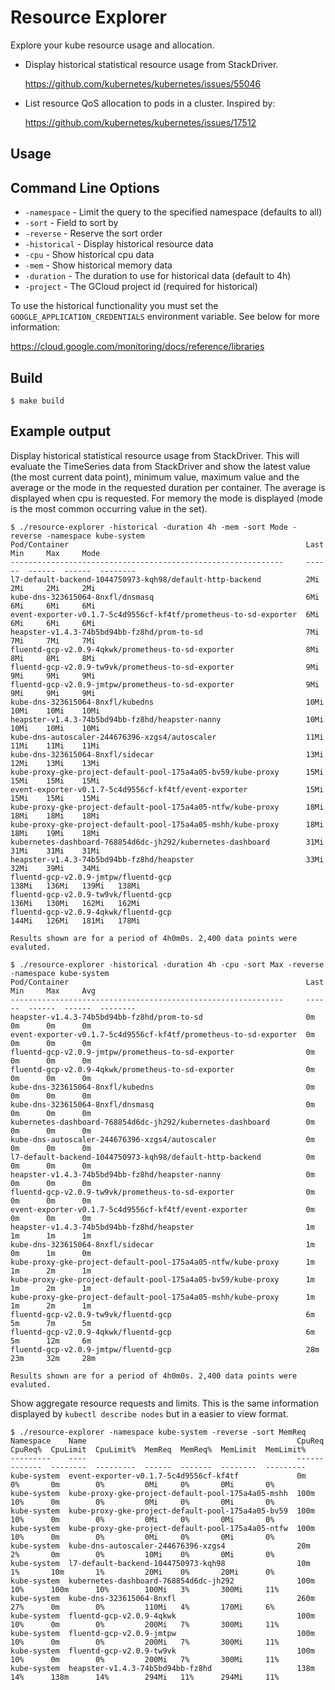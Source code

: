 Resource Explorer
================

Explore your kube resource usage and allocation.

* Display historical statistical resource usage from StackDriver.

  https://github.com/kubernetes/kubernetes/issues/55046

* List resource QoS allocation to pods in a cluster. Inspired by:

  https://github.com/kubernetes/kubernetes/issues/17512


## Usage

## Command Line Options                                                                                                
* `-namespace` - Limit the query to the specified namespace (defaults to all)
* `-sort` - Field to sort by
* `-reverse` - Reserve the sort order
* `-historical` - Display historical resource data
* `-cpu` - Show historical cpu data
* `-mem` - Show historical memory data
* `-duration` - The duration to use for historical data (default to 4h)
* `-project` - The GCloud project id (required for historical)

To use the historical functionality you must set the
`GOOGLE_APPLICATION_CREDENTIALS` environment variable. See below for more
information:

https://cloud.google.com/monitoring/docs/reference/libraries


## Build

```
$ make build
```

## Example output

Display historical statistical resource usage from StackDriver. This will
evaluate the TimeSeries data from StackDriver and show the latest value (the
most current data point), minimum value, maximum value and the average or the
mode in the requested duration per container. The average is displayed when
cpu is requested. For memory the mode is displayed (mode is the most common
occurring value in the set).

```
$ ./resource-explorer -historical -duration 4h -mem -sort Mode -reverse -namespace kube-system
Pod/Container                                                     Last    Min     Max     Mode
-------------------------------------------------------------     ------  ------  ------  --------
l7-default-backend-1044750973-kqh98/default-http-backend          2Mi     2Mi     2Mi     2Mi
kube-dns-323615064-8nxfl/dnsmasq                                  6Mi     6Mi     6Mi     6Mi
event-exporter-v0.1.7-5c4d9556cf-kf4tf/prometheus-to-sd-exporter  6Mi     6Mi     6Mi     6Mi
heapster-v1.4.3-74b5bd94bb-fz8hd/prom-to-sd                       7Mi     7Mi     7Mi     7Mi
fluentd-gcp-v2.0.9-4qkwk/prometheus-to-sd-exporter                8Mi     8Mi     8Mi     8Mi
fluentd-gcp-v2.0.9-tw9vk/prometheus-to-sd-exporter                9Mi     9Mi     9Mi     9Mi
fluentd-gcp-v2.0.9-jmtpw/prometheus-to-sd-exporter                9Mi     9Mi     9Mi     9Mi
kube-dns-323615064-8nxfl/kubedns                                  10Mi    10Mi    10Mi    10Mi
heapster-v1.4.3-74b5bd94bb-fz8hd/heapster-nanny                   10Mi    10Mi    10Mi    10Mi
kube-dns-autoscaler-244676396-xzgs4/autoscaler                    11Mi    11Mi    11Mi    11Mi
kube-dns-323615064-8nxfl/sidecar                                  13Mi    12Mi    13Mi    13Mi
kube-proxy-gke-project-default-pool-175a4a05-bv59/kube-proxy      15Mi    15Mi    15Mi    15Mi
event-exporter-v0.1.7-5c4d9556cf-kf4tf/event-exporter             15Mi    15Mi    15Mi    15Mi
kube-proxy-gke-project-default-pool-175a4a05-ntfw/kube-proxy      18Mi    18Mi    18Mi    18Mi
kube-proxy-gke-project-default-pool-175a4a05-mshh/kube-proxy      18Mi    18Mi    19Mi    18Mi
kubernetes-dashboard-768854d6dc-jh292/kubernetes-dashboard        31Mi    31Mi    31Mi    31Mi
heapster-v1.4.3-74b5bd94bb-fz8hd/heapster                         33Mi    32Mi    39Mi    34Mi
fluentd-gcp-v2.0.9-jmtpw/fluentd-gcp                              138Mi   136Mi   139Mi   138Mi
fluentd-gcp-v2.0.9-tw9vk/fluentd-gcp                              136Mi   130Mi   162Mi   162Mi
fluentd-gcp-v2.0.9-4qkwk/fluentd-gcp                              144Mi   126Mi   181Mi   178Mi

Results shown are for a period of 4h0m0s. 2,400 data points were evaluted.
```

```
$ ./resource-explorer -historical -duration 4h -cpu -sort Max -reverse -namespace kube-system
Pod/Container                                                     Last    Min     Max     Avg
-------------------------------------------------------------     ------  ------  ------  --------                                     
heapster-v1.4.3-74b5bd94bb-fz8hd/prom-to-sd                       0m      0m      0m      0m                                           
event-exporter-v0.1.7-5c4d9556cf-kf4tf/prometheus-to-sd-exporter  0m      0m      0m      0m                                           
fluentd-gcp-v2.0.9-jmtpw/prometheus-to-sd-exporter                0m      0m      0m      0m                                           
fluentd-gcp-v2.0.9-4qkwk/prometheus-to-sd-exporter                0m      0m      0m      0m                                           
kube-dns-323615064-8nxfl/kubedns                                  0m      0m      0m      0m                                           
kube-dns-323615064-8nxfl/dnsmasq                                  0m      0m      0m      0m                                           
kubernetes-dashboard-768854d6dc-jh292/kubernetes-dashboard        0m      0m      0m      0m                                           
kube-dns-autoscaler-244676396-xzgs4/autoscaler                    0m      0m      0m      0m                                           
l7-default-backend-1044750973-kqh98/default-http-backend          0m      0m      0m      0m                                           
heapster-v1.4.3-74b5bd94bb-fz8hd/heapster-nanny                   0m      0m      0m      0m                                           
fluentd-gcp-v2.0.9-tw9vk/prometheus-to-sd-exporter                0m      0m      0m      0m                                           
event-exporter-v0.1.7-5c4d9556cf-kf4tf/event-exporter             0m      0m      0m      0m                                           
heapster-v1.4.3-74b5bd94bb-fz8hd/heapster                         1m      1m      1m      1m                                           
kube-dns-323615064-8nxfl/sidecar                                  1m      0m      1m      0m                                           
kube-proxy-gke-project-default-pool-175a4a05-ntfw/kube-proxy      1m      1m      2m      1m                                           
kube-proxy-gke-project-default-pool-175a4a05-bv59/kube-proxy      1m      1m      2m      1m                                           
kube-proxy-gke-project-default-pool-175a4a05-mshh/kube-proxy      1m      1m      2m      1m                                           
fluentd-gcp-v2.0.9-tw9vk/fluentd-gcp                              6m      5m      7m      5m                                           
fluentd-gcp-v2.0.9-4qkwk/fluentd-gcp                              6m      5m      12m     6m                                           
fluentd-gcp-v2.0.9-jmtpw/fluentd-gcp                              28m     23m     32m     28m                                          

Results shown are for a period of 4h0m0s. 2,400 data points were evaluted.                                                             
```

Show aggregate resource requests and limits. This is the same information
displayed by `kubectl describe nodes` but in a easier to view format. 

```
$ ./resource-explorer -namespace kube-system -reverse -sort MemReq
Namespace    Name                                               CpuReq  CpuReq%  CpuLimit  CpuLimit%  MemReq  MemReq%  MemLimit  MemLimit%
---------    ----                                               ------  -------  --------  ---------  ------  -------  --------  ---------
kube-system  event-exporter-v0.1.7-5c4d9556cf-kf4tf             0m      0%       0m        0%         0Mi     0%       0Mi       0%
kube-system  kube-proxy-gke-project-default-pool-175a4a05-mshh  100m    10%      0m        0%         0Mi     0%       0Mi       0%
kube-system  kube-proxy-gke-project-default-pool-175a4a05-bv59  100m    10%      0m        0%         0Mi     0%       0Mi       0%
kube-system  kube-proxy-gke-project-default-pool-175a4a05-ntfw  100m    10%      0m        0%         0Mi     0%       0Mi       0%
kube-system  kube-dns-autoscaler-244676396-xzgs4                20m     2%       0m        0%         10Mi    0%       0Mi       0%
kube-system  l7-default-backend-1044750973-kqh98                10m     1%       10m       1%         20Mi    0%       20Mi      0%
kube-system  kubernetes-dashboard-768854d6dc-jh292              100m    10%      100m      10%        100Mi   3%       300Mi     11%
kube-system  kube-dns-323615064-8nxfl                           260m    27%      0m        0%         110Mi   4%       170Mi     6%
kube-system  fluentd-gcp-v2.0.9-4qkwk                           100m    10%      0m        0%         200Mi   7%       300Mi     11%
kube-system  fluentd-gcp-v2.0.9-jmtpw                           100m    10%      0m        0%         200Mi   7%       300Mi     11%
kube-system  fluentd-gcp-v2.0.9-tw9vk                           100m    10%      0m        0%         200Mi   7%       300Mi     11%
kube-system  heapster-v1.4.3-74b5bd94bb-fz8hd                   138m    14%      138m      14%        294Mi   11%      294Mi     11%
```
